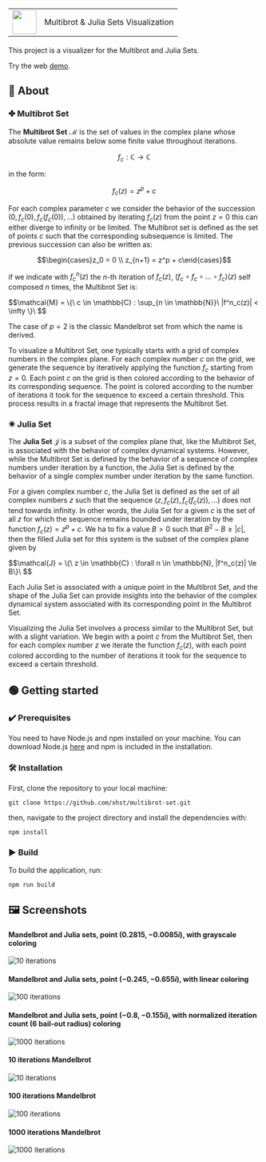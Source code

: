 
<h1><table border="0px"><tr><td valign="center"><img src="./assets/favicon.png" height="48px" width="48px"></td><td valign="center">Multibrot & Julia Sets Visualization</td></tr></table></h1>

This project is a visualizer for the Multibrot and Julia Sets.

Try the web [demo](https://xhst.github.io/multibrot-set/).
## 🔎 About
### ✤ Multibrot Set

The **Multibrot Set** $\mathcal{M}$ is the set of values in the complex plane whose absolute value remains below some finite value throughout iterations.

$$f_c : \mathbb{C} \longrightarrow \mathbb{C}$$

in the form:

$$f_c(z) = z^p + c$$

For each complex parameter $c$ we consider the behavior of the succession $(0, f_c(0), f_c(f_c(0)), \dots )$ obtained by iterating $f_c(z)$ from the point $z = 0$ this can either diverge to infinity or be limited.
The Multibrot set is defined as the set of points $c$ such that the corresponding subsequence is limited. 
The previous succession can also be written as:

$$\begin{cases}z_0 = 0 \\
z_{n+1} = z^p + c\end{cases}$$

if we indicate with $f^n_c(z)$ the $n$-th iteration of $f_c(z)$, $(f_c \circ f_c \circ \dots \circ f_c)(z)$ self composed $n$ times, the Multibrot Set is:

$$\mathcal{M} =  \\\{\ c \in \mathbb{C} : \sup_{n \in \mathbb{N}}\ |f^n_c(z)| < \infty \\}\ $$

The case of $p = 2$ is the classic Mandelbrot set from which the name is derived. 

To visualize a Multibrot Set, one typically starts with a grid of complex numbers in the complex plane. For each complex number $c$ on the grid, we generate the sequence by iteratively applying the function $f_c$ starting from $z = 0$. 
Each point $c$ on the grid is then colored according to the behavior of its corresponding sequence. The point is colored according to the number of iterations it took for the sequence to exceed a certain threshold. This process results in a fractal image that represents the Multibrot Set.

### ✷ Julia Set

The **Julia Set** $\mathcal{J}$ is a subset of the complex plane that, like the Multibrot Set, is associated with the behavior of complex dynamical systems. However, while the Multibrot Set is defined by the behavior of a sequence of complex numbers under iteration by a function, the Julia Set is defined by the behavior of a single complex number under iteration by the same function.

For a given complex number $c$, the Julia Set is defined as the set of all complex numbers $z$ such that the sequence $(z, f_c(z), f_c(f_c(z)), \dots)$ does not tend towards infinity. In other words, the Julia Set for a given $c$ is the set of all $z$ for which the sequence remains bounded under iteration by the function $f_c(z) = z^p + c$.
We ha to fix a value $B > 0$ such that $B^2 - B \ge |c|$, then the filled Julia set for this system is the subset of the complex plane given by 

$$\mathcal{J} = \\\{\ z \in \mathbb{C} : \forall n \in \mathbb{N}, |f^n_c(z)| \le B\\}\  $$

Each Julia Set is associated with a unique point in the Multibrot Set, and the shape of the Julia Set can provide insights into the behavior of the complex dynamical system associated with its corresponding point in the Multibrot Set.

Visualizing the Julia Set involves a process similar to the Multibrot Set, but with a slight variation. We begin with a point $c$ from the Multibrot Set, then for each complex number $z$ we iterate the function $f_c(z)$, with each point colored according to the number of iterations it took for the sequence to exceed a certain threshold.
 

## 🟢 Getting started
### ✔️ Prerequisites
You need to have Node.js and npm installed on your machine. You can download Node.js [here](https://nodejs.org/en/download/) and npm is included in the installation.
### 🛠 Installation
First, clone the repository to your local machine:
```
git clone https://github.com/xhst/multibrot-set.git
```
then, navigate to the project directory and install the dependencies with:
```
npm install
```
### ▶️ Build
To build the application, run:
```
npm run build
```

## 🖼️ Screenshots
#### Mandelbrot and Julia sets, point $(0.2815, -0.0085i)$, with grayscale coloring
![10 iterations](./assets/images/m_j_gsc_2815_n0085.png)

#### Mandelbrot and Julia sets, point $(-0.245, -0.655i)$, with linear coloring
![100 iterations](./assets/images/m_j_lc_n245_n655.png)

#### Mandelbrot and Julia sets, point $(-0.8, -0.155i)$, with normalized iteration count (6 bail-out radius) coloring
![1000 iterations](./assets/images/m_j_nicc_n8_n155.png)

#### 10 iterations Mandelbrot
![10 iterations](./assets/images/10_iterations.png)

#### 100 iterations Mandelbrot
![100 iterations](./assets/images/100_iterations.png)

#### 1000 iterations Mandelbrot
![1000 iterations](./assets/images/1000_iterations.png)
